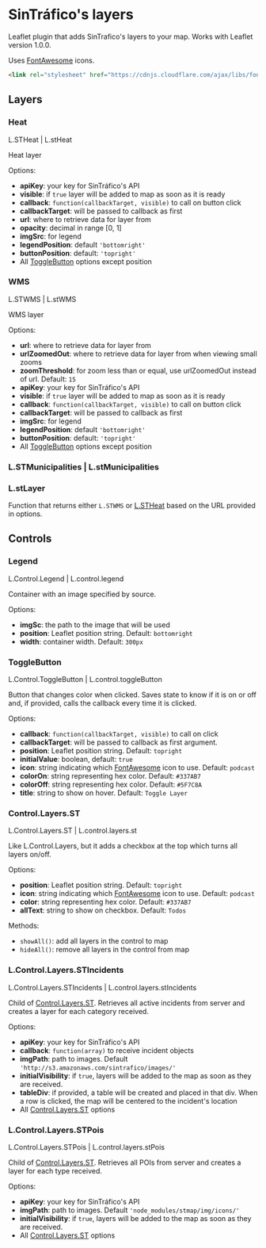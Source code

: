 # SinTráfico's layers

Leaflet plugin that adds SinTrafico's layers to your map.
Works with Leaflet version 1.0.0. 

Uses [FontAwesome](http://fontawesome.io/) icons.
```html
<link rel="stylesheet" href="https://cdnjs.cloudflare.com/ajax/libs/font-awesome/4.7.0/css/font-awesome.min.css">
``` 

## Layers
### Heat
L.STHeat | L.stHeat

Heat layer

Options:
* **apiKey**: your key for SinTráfico's API 
* **visible**: if `true` layer will be added to map as 
    soon as it is ready
* **callback**: `function(callbackTarget, visible)` to call on button click
* **callbackTarget**: will be passed to callback as first
* **url**: where to retrieve data for layer from
* **opacity**: decimal in range [0, 1]
* **imgSrc**: for legend
* **legendPosition**: default `'bottomright'`
* **buttonPosition**: default: `'topright'`
* All [ToggleButton](#togglebutton) options except position

### WMS
L.STWMS | L.stWMS

WMS layer

Options:
* **url**: where to retrieve data for layer from
* **urlZoomedOut**: where to retrieve data for layer from 
    when viewing small zooms
* **zoomThreshold**: for zoom less than or equal, use
    urlZoomedOut instead of url. Default: `15`
* **apiKey**: your key for SinTráfico's API 
* **visible**: if `true` layer will be added to map as 
    soon as it is ready
* **callback**: `function(callbackTarget, visible)` to call on button click
* **callbackTarget**: will be passed to callback as first
* **imgSrc**: for legend
* **legendPosition**: default `'bottomright'`
* **buttonPosition**: default: `'topright'`
* All [ToggleButton](#togglebutton) options except position

### L.STMunicipalities | L.stMunicipalities
### L.stLayer
   Function that returns either `L.STWMS` or [L.STHeat](#heat) 
   based on the URL provided in options. 

## Controls
### Legend
L.Control.Legend | L.control.legend

Container with an image specified by source.

Options:
* **imgSc**: the path to the image that will be used
* **position**: Leaflet position string. Default: `bottomright`
* **width**: container width. Default: `300px`

### ToggleButton
L.Control.ToggleButton | L.control.toggleButton

Button that changes color when clicked. Saves state to
know if it is on or off and, if provided, calls the
callback every time it is clicked.

Options:
* **callback**: `function(callbackTarget, visible)` to call on click
* **callbackTarget**: will be passed to callback as first
    argument.
* **position**: Leaflet position string. Default: `topright`
* **initialValue**: boolean, default: `true`
* **icon**: string indicating which [FontAwesome](http://fontawesome.io/)
    icon to use. Default: `podcast`
* **colorOn**: string representing hex color. Default: `#337AB7`
* **colorOff**: string representing hex color. Default: `#5F7C8A`
* **title**: string to show on hover. Default: `Toggle Layer`

### Control.Layers.ST
L.Control.Layers.ST | L.control.layers.st

Like L.Control.Layers, but it adds a checkbox at the top
which turns all layers on/off. 

Options:
* **position**: Leaflet position string. Default: `topright`
* **icon**: string indicating which [FontAwesome](http://fontawesome.io/)
    icon to use. Default: `podcast`
* **color**: string representing hex color. Default: `#337AB7`
* **allText**: string to show on checkbox. 
    Default: `Todos`

Methods:
* `showAll()`: add all layers in the control to map
* `hideAll()`: remove all layers in the control from map

### L.Control.Layers.STIncidents
L.Control.Layers.STIncidents | L.control.layers.stIncidents

Child of [Control.Layers.ST](#controllayersst). 
Retrieves all active incidents from server and creates
a layer for each category received.

Options:
* **apiKey**: your key for SinTráfico's API 
* **callback**: `function(array)` to receive incident objects
* **imgPath**: path to images. Default 
    `'http://s3.amazonaws.com/sintrafico/images/'`
* **initialVisibility**: if `true`, layers will be added
    to the map as soon as they are received.
* **tableDiv**: if provided, a table will be created and
    placed in that div. When a row is clicked, the map
    will be centered to the incident's location
* All [Control.Layers.ST](#controllayersst) options

### L.Control.Layers.STPois
L.Control.Layers.STPois | L.control.layers.stPois

Child of [Control.Layers.ST](#controllayersst). 
Retrieves all POIs from server and creates
a layer for each type received.

Options:
* **apiKey**: your key for SinTráfico's API 
* **imgPath**: path to images. Default 
    `'node_modules/stmap/img/icons/'`
* **initialVisibility**: if `true`, layers will be added
    to the map as soon as they are received.
* All [Control.Layers.ST](#controllayersst) options
